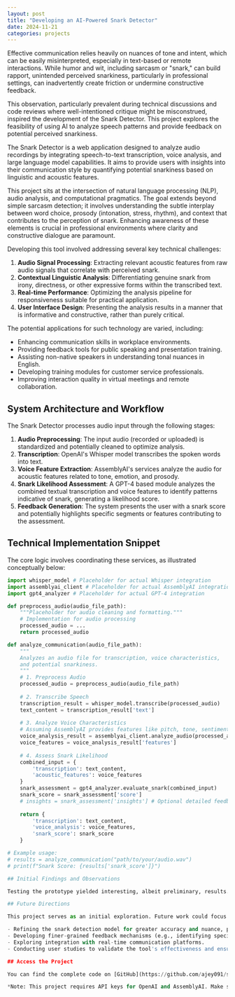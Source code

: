 ```yaml
---
layout: post
title: "Developing an AI-Powered Snark Detector"
date: 2024-11-21
categories: projects
---
```


Effective communication relies heavily on nuances of tone and intent, which can be easily misinterpreted, especially in text-based or remote interactions. While humor and wit, including sarcasm or "snark," can build rapport, unintended perceived snarkiness, particularly in professional settings, can inadvertently create friction or undermine constructive feedback.

This observation, particularly prevalent during technical discussions and code reviews where well-intentioned critique might be misconstrued, inspired the development of the Snark Detector. This project explores the feasibility of using AI to analyze speech patterns and provide feedback on potential perceived snarkiness.

The Snark Detector is a web application designed to analyze audio recordings by integrating speech-to-text transcription, voice analysis, and large language model capabilities. It aims to provide users with insights into their communication style by quantifying potential snarkiness based on linguistic and acoustic features.

This project sits at the intersection of natural language processing (NLP), audio analysis, and computational pragmatics. The goal extends beyond simple sarcasm detection; it involves understanding the subtle interplay between word choice, prosody (intonation, stress, rhythm), and context that contributes to the perception of snark. Enhancing awareness of these elements is crucial in professional environments where clarity and constructive dialogue are paramount.

Developing this tool involved addressing several key technical challenges:

1.  **Audio Signal Processing**: Extracting relevant acoustic features from raw audio signals that correlate with perceived snark.
2.  **Contextual Linguistic Analysis**: Differentiating genuine snark from irony, directness, or other expressive forms within the transcribed text.
3.  **Real-time Performance**: Optimizing the analysis pipeline for responsiveness suitable for practical application.
4.  **User Interface Design**: Presenting the analysis results in a manner that is informative and constructive, rather than purely critical.

The potential applications for such technology are varied, including:

-   Enhancing communication skills in workplace environments.
-   Providing feedback tools for public speaking and presentation training.
-   Assisting non-native speakers in understanding tonal nuances in English.
-   Developing training modules for customer service professionals.
-   Improving interaction quality in virtual meetings and remote collaboration.

## System Architecture and Workflow

The Snark Detector processes audio input through the following stages:

1.  **Audio Preprocessing**: The input audio (recorded or uploaded) is standardized and potentially cleaned to optimize analysis.
2.  **Transcription**: OpenAI's Whisper model transcribes the spoken words into text.
3.  **Voice Feature Extraction**: AssemblyAI's services analyze the audio for acoustic features related to tone, emotion, and prosody.
4.  **Snark Likelihood Assessment**: A GPT-4 based module analyzes the combined textual transcription and voice features to identify patterns indicative of snark, generating a likelihood score.
5.  **Feedback Generation**: The system presents the user with a snark score and potentially highlights specific segments or features contributing to the assessment.

## Technical Implementation Snippet

The core logic involves coordinating these services, as illustrated conceptually below:

```python
import whisper_model # Placeholder for actual Whisper integration
import assemblyai_client # Placeholder for actual AssemblyAI integration
import gpt4_analyzer # Placeholder for actual GPT-4 integration

def preprocess_audio(audio_file_path):
    """Placeholder for audio cleaning and formatting."""
    # Implementation for audio processing
    processed_audio = ... 
    return processed_audio

def analyze_communication(audio_file_path):
    """
    Analyzes an audio file for transcription, voice characteristics, 
    and potential snarkiness.
    """
    # 1. Preprocess Audio
    processed_audio = preprocess_audio(audio_file_path)
    
    # 2. Transcribe Speech
    transcription_result = whisper_model.transcribe(processed_audio)
    text_content = transcription_result['text']
    
    # 3. Analyze Voice Characteristics
    # Assuming AssemblyAI provides features like pitch, tone, sentiment etc.
    voice_analysis_result = assemblyai_client.analyze_audio(processed_audio)
    voice_features = voice_analysis_result['features'] 
    
    # 4. Assess Snark Likelihood
    combined_input = {
        'transcription': text_content,
        'acoustic_features': voice_features 
    }
    snark_assessment = gpt4_analyzer.evaluate_snark(combined_input)
    snark_score = snark_assessment['score']
    # insights = snark_assessment['insights'] # Optional detailed feedback
    
    return {
        'transcription': text_content,
        'voice_analysis': voice_features,
        'snark_score': snark_score
    }

# Example usage:
# results = analyze_communication("path/to/your/audio.wav")
# print(f"Snark Score: {results['snark_score']}") 

## Initial Findings and Observations

Testing the prototype yielded interesting, albeit preliminary, results. Analyzing recordings from various contexts, including simulated professional interactions and informal discussions, highlighted instances where perceived snark varied significantly based on subtle shifts in tone, even when the literal text was neutral. It also confirmed the complexity of the task, as humor, cultural context, and individual listener perception heavily influence interpretation.

## Future Directions

This project serves as an initial exploration. Future work could focus on:

- Refining the snark detection model for greater accuracy and nuance, potentially incorporating more sophisticated acoustic and linguistic features.
- Developing finer-grained feedback mechanisms (e.g., identifying specific phrases or prosodic patterns contributing to the score).
- Exploring integration with real-time communication platforms.
- Conducting user studies to validate the tool's effectiveness and ensure its feedback is perceived as helpful.

## Access the Project

You can find the complete code on [GitHub](https://github.com/ajey091/snark-detector).

*Note: This project requires API keys for OpenAI and AssemblyAI. Make sure to set up your environment variables accordingly.* 